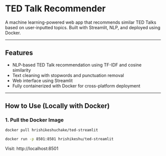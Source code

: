 # TED Talk Recommender

A machine learning-powered web app that recommends similar TED Talks based on user-inputted topics. Built with Streamlit, NLP, and deployed using Docker.

---

## Features

- NLP-based TED Talk recommendation using TF-IDF and cosine similarity
- Text cleaning with stopwords and punctuation removal
- Web interface using Streamlit
- Fully containerized with Docker for cross-platform deployment

---

## How to Use (Locally with Docker)

### 1. Pull the Docker Image

```bash
docker pull hrishikeshuchake/ted-streamlit

docker run -p 8501:8501 hrishikeshu/ted-streamlit
```

Visit: http://localhost:8501
